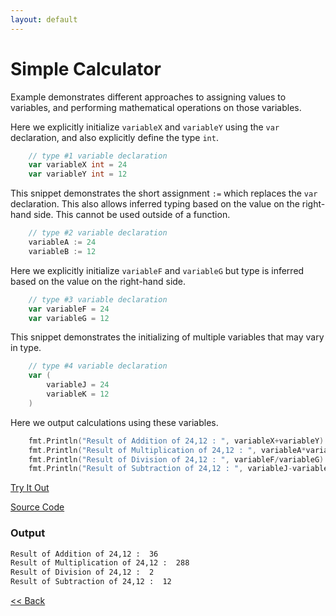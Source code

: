 ```yaml
---
layout: default
---
```


# Simple Calculator

Example demonstrates different approaches to assigning values to variables, and performing mathematical operations on those variables.

Here we explicitly initialize `variableX` and `variableY` using the `var` declaration, and also explicitly define the type `int`.
```go
	// type #1 variable declaration
	var variableX int = 24
	var variableY int = 12
```

This snippet demonstrates the short assignment `:=` which replaces the `var` declaration. This also allows inferred typing based on the value on the right-hand side. This cannot be used outside of a function.

```go
	// type #2 variable declaration
	variableA := 24
	variableB := 12
```

Here we explicitly initialize `variableF` and `variableG` but type is inferred based on the value on the right-hand side.

```go
	// type #3 variable declaration
	var variableF = 24
	var variableG = 12
```
This snippet demonstrates the initializing of multiple variables that may vary in type. 

```go
	// type #4 variable declaration
	var (
		variableJ = 24
		variableK = 12
	)
```

Here we output calculations using these variables.

```go
	fmt.Println("Result of Addition of 24,12 : ", variableX+variableY)
	fmt.Println("Result of Multiplication of 24,12 : ", variableA*variableB)
	fmt.Println("Result of Division of 24,12 : ", variableF/variableG)
	fmt.Println("Result of Subtraction of 24,12 : ", variableJ-variableK)
```

<a href='https://play.golang.org/p/2G-7fk-qIMf' target='_blank'>Try It Out</a>

[Source Code](https://github.com/sagar-jadhav/go-examples/blob/master/src/simple-calculator.go)

### Output

```bash
Result of Addition of 24,12 :  36
Result of Multiplication of 24,12 :  288
Result of Division of 24,12 :  2
Result of Subtraction of 24,12 :  12
```

[<< Back](./)
